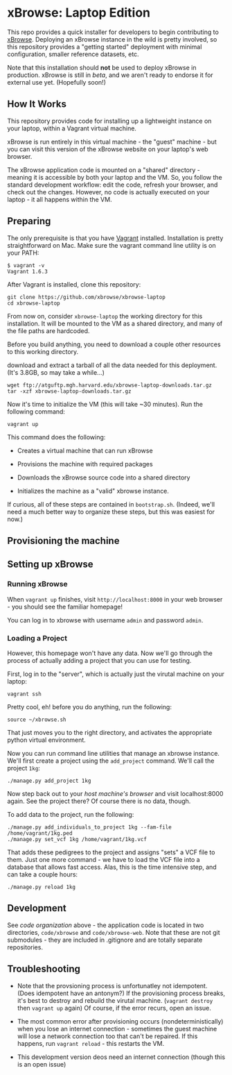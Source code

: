 xBrowse: Laptop Edition
=======================

This repo provides a quick installer for developers to begin contributing to [xBrowse](https://atgu.mgh.harvard.edu/xbrowse). 
Deploying an xBrowse instance in the wild is pretty involved, 
so this repository provides a "getting started" deployment with minimal configuration, smaller reference datasets, etc. 

Note that this installation should **not** be used to deploy xBrowse in production. xBrowse is still in *beta*, and we aren't ready to endorse it for external use yet. (Hopefully soon!)

## How It Works 

This repository provides code for installing up a lightweight instance 
on your laptop, within a Vagrant virtual machine. 

xBrowse is run entirely in this virtual machine - the "guest" machine - 
but you can visit this version of the xBrowse website on your laptop's web browser. 

The xBrowse application code is mounted on a "shared" directory - meaning it is accessible by both your laptop and the VM. 
So, you follow the standard development workflow: edit the code, refresh your browser, and check out the changes. 
However, no code is actually executed on your laptop - it all happens within the VM. 

## Preparing 

The only prerequisite is that you have [Vagrant](http://vagrantup.com) installed. 
Installation is pretty straightforward on Mac. Make sure the vagrant command line utility is on your PATH: 

	$ vagrant -v
	Vagrant 1.6.3

After Vagrant is installed, clone this repository: 

	git clone https://github.com/xbrowse/xbrowse-laptop
	cd xbrowse-laptop

From now on, consider `xbrowse-laptop` the working directory for this installation. 
It will be mounted to the VM as a shared directory, and many of the file paths are hardcoded. 

Before you build anything, you need to download a couple other resources to this working directory. 

download and extract a tarball of all the data needed for this deployment. 
(It's 3.8GB, so may take a while...)

	wget ftp://atguftp.mgh.harvard.edu/xbrowse-laptop-downloads.tar.gz
	tar -xzf xbrowse-laptop-downloads.tar.gz

Now it's time to initialize the VM (this will take ~30 minutes). 
Run the following command: 

	vagrant up

This command does the following: 

- Creates a virtual machine that can run xBrowse

- Provisions the machine with required packages

- Downloads the xBrowse source code into a shared directory

- Initializes the machine as a "valid" xbrowse instance. 

If curious, all of these steps are contained in `bootstrap.sh`. 
(Indeed, we'll need a much better way to organize these steps, but this was easiest for now.)

## Provisioning the machine 

## Setting up xBrowse

### Running xBrowse

When `vagrant up` finishes, visit `http://localhost:8000` in your web browser - you should see the familiar homepage! 

You can log in to xbrowse with username `admin` and password `admin`. 

### Loading a Project

However, this homepage won't have any data. 
Now we'll go through the process of actually adding a project that you can use for testing. 

First, log in to the "server", which is actually just the virutal machine on your laptop: 

	vagrant ssh

Pretty cool, eh! before you do anything, run the following: 

	source ~/xbrowse.sh

That just moves you to the right directory, and activates the appropriate python virtual environment. 

Now you can run command line utilities that manage an xbrowse instance. 
We'll first create a project using the `add_project` command. We'll call the project `1kg`: 

	./manage.py add_project 1kg

Now step back out to your *host machine's browser* and visit localhost:8000 again. See the project there? 
Of course there is no data, though. 

To add data to the project, run the following: 

	./manage.py add_individuals_to_project 1kg --fam-file /home/vagrant/1kg.ped
	./manage.py set_vcf 1kg /home/vagrant/1kg.vcf 

That adds these pedigrees to the project and assigns "sets" a VCF file to them. 
Just one more command - we have to load the VCF file into a database that allows fast access. 
Alas, this is the time intensive step, and can take a couple hours: 

	./manage.py reload 1kg 

## Development

See *code organization* above - the application code is located in two directories, `code/xbrowse` and `code/xbrowse-web`. 
Note that these are not git submodules - they are included in .gitignore and are totally separate repositories. 

## Troubleshooting

- Note that the provsioning process is unfortunatley not idempotent. (Does idempotent have an antonym?)
If the provisioning process breaks, it's  best to destroy and rebuild the virutal machine. (`vagrant destroy` then `vagrant up` again) 
Of course, if the error recurs, open an issue. 

- The most common error after provisioning occurs (nondeterministically) when you lose an internet connection - sometimes the guest machine will lose a network connection too that can't be repaired. If this happens, run `vagrant reload` - this restarts the VM. 

- This development version deos need an internet connection (though this is an open issue)
